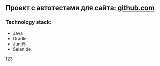 ## Проект с автотестами для сайта: [github.com](https://github.com/)
### Technology stack:
- Java
- Gradle
- Junit5
- Selenide

123
